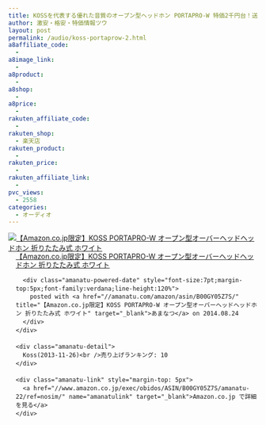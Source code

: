 ```yaml
---
title: KOSSを代表する優れた音質のオープン型ヘッドホン PORTAPRO-W 特価2千円台！送料無料！
author: 激安・格安・特価情報ツウ
layout: post
permalink: /audio/koss-portaprow-2.html
a8affiliate_code:
  -
a8image_link:
  -
a8product:
  -
a8shop:
  -
a8price:
  -
rakuten_affiliate_code:
  -
rakuten_shop:
  - 楽天店
rakuten_product:
  -
rakuten_price:
  -
rakuten_affiliate_link:
  -
pvc_views:
  - 2558
categories:
  - オーディオ
---
```

<div class="amanatu-box" style="margin-bottom:0px;">
  <div class="amanatu-image" style="float:left;">
    <a href="//www.amazon.co.jp/exec/obidos/ASIN/B00GY05Z7S/amanatu-22/ref=nosim/" name="amanatulink" target="_blank"><img src="//i0.wp.com/ecx.images-amazon.com/images/I/4152KI2x-HL._SL160_.jpg?w=546" alt="【Amazon.co.jp限定】KOSS PORTAPRO-W オープン型オーバーヘッドヘッドホン 折りたたみ式 ホワイト" style="border: none;" data-recalc-dims="1" /></a>
  </div>

  <div class="amanatu-info" style="float:left;margin-left:15px;line-height:120%">
    <div class="amanatu-name" style="margin-bottom:10px;line-height:120%">
      <a href="//www.amazon.co.jp/exec/obidos/ASIN/B00GY05Z7S/amanatu-22/ref=nosim/" name="amanatulink" target="_blank">【Amazon.co.jp限定】KOSS PORTAPRO-W オープン型オーバーヘッドヘッドホン 折りたたみ式 ホワイト</a>

      <div class="amanatu-powered-date" style="font-size:7pt;margin-top:5px;font-family:verdana;line-height:120%">
        posted with <a href="//amanatu.com/amazon/asin/B00GY05Z7S/" title="【Amazon.co.jp限定】KOSS PORTAPRO-W オープン型オーバーヘッドヘッドホン 折りたたみ式 ホワイト" target="_blank">あまなつ</a> on 2014.08.24
      </div>
    </div>

    <div class="amanatu-detail">
      Koss(2013-11-26)<br />売り上げランキング: 10
    </div>

    <div class="amanatu-link" style="margin-top: 5px">
      <a href="//www.amazon.co.jp/exec/obidos/ASIN/B00GY05Z7S/amanatu-22/ref=nosim/" name="amanatulink" target="_blank">Amazon.co.jp で詳細を見る</a>
    </div>
  </div>

  <div class="amanatu-footer" style="clear: left">
  </div>
</div>